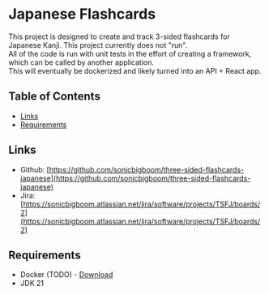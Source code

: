 # Japanese Flashcards
This project is designed to create and track 3-sided flashcards for Japanese Kanji.  This project currently does not "run".  
All of the code is run with unit tests in the effort of creating a framework, which can be called by another application.  
This will eventually be dockerized and likely turned into an API + React app.

## Table of Contents

- [Links](#links)
- [Requirements](#requirements)

## Links

- Github: [https://github.com/sonicbigboom/three-sided-flashcards-japanese](https://github.com/sonicbigboom/three-sided-flashcards-japanese)
- Jira: [https://sonicbigboom.atlassian.net/jira/software/projects/TSFJ/boards/2](https://sonicbigboom.atlassian.net/jira/software/projects/TSFJ/boards/2)

## Requirements

- Docker (TODO) - [Download](https://docs.docker.com/engine/install/)
- JDK 21
